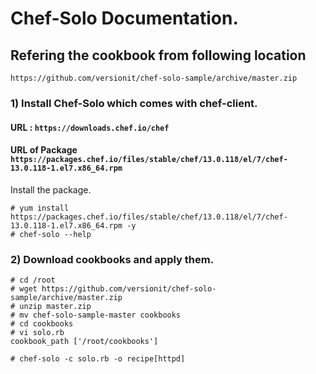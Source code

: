 #  Chef-Solo Documentation.

## Refering the cookbook from following location
`https://github.com/versionit/chef-solo-sample/archive/master.zip`

### 1) Install Chef-Solo which comes with chef-client.

#### URL : `https://downloads.chef.io/chef` 
#### URL of Package `https://packages.chef.io/files/stable/chef/13.0.118/el/7/chef-13.0.118-1.el7.x86_64.rpm`
Install the package.

```
# yum install https://packages.chef.io/files/stable/chef/13.0.118/el/7/chef-13.0.118-1.el7.x86_64.rpm -y
# chef-solo --help
```

### 2) Download cookbooks and apply them.

```
# cd /root
# wget https://github.com/versionit/chef-solo-sample/archive/master.zip
# unzip master.zip
# mv chef-solo-sample-master cookbooks
# cd cookbooks
# vi solo.rb
cookbook_path ['/root/cookbooks']

# chef-solo -c solo.rb -o recipe[httpd]
```



